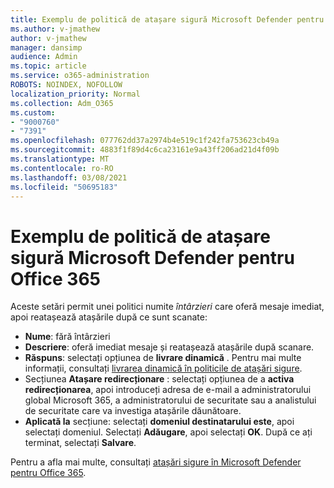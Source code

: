 ```yaml
---
title: Exemplu de politică de atașare sigură Microsoft Defender pentru Office 365
ms.author: v-jmathew
author: v-jmathew
manager: dansimp
audience: Admin
ms.topic: article
ms.service: o365-administration
ROBOTS: NOINDEX, NOFOLLOW
localization_priority: Normal
ms.collection: Adm_O365
ms.custom:
- "9000760"
- "7391"
ms.openlocfilehash: 077762dd37a2974b4e519c1f242fa753623cb49a
ms.sourcegitcommit: 4883f1f89d4c6ca23161e9a43ff206ad21d4f09b
ms.translationtype: MT
ms.contentlocale: ro-RO
ms.lasthandoff: 03/08/2021
ms.locfileid: "50695183"
---
```

# <a name="example-microsoft-defender-for-office-365-safe-attachment-policy"></a>Exemplu de politică de atașare sigură Microsoft Defender pentru Office 365

Aceste setări permit unei politici numite *întârzieri* care oferă mesaje imediat, apoi reatașează atașările după ce sunt scanate:

- **Nume**: fără întârzieri
- **Descriere**: oferă imediat mesaje și reatașează atașările după scanare.
- **Răspuns**: selectați opțiunea de **livrare dinamică** . Pentru mai multe informații, consultați [livrarea dinamică în politicile de atașări sigure](https://go.microsoft.com/fwlink/?linkid=2092328).
- Secțiunea **Atașare redirecționare** : selectați opțiunea de a **activa redirecționarea**, apoi introduceți adresa de e-mail a administratorului global Microsoft 365, a administratorului de securitate sau a analistului de securitate care va investiga atașările dăunătoare.
- **Aplicată la** secțiune: selectați **domeniul destinatarului este**, apoi selectați domeniul. Selectați **Adăugare**, apoi selectați **OK**. După ce ați terminat, selectați **Salvare**.

Pentru a afla mai multe, consultați [atașări sigure în Microsoft Defender pentru Office 365](https://go.microsoft.com/fwlink/?linkid=2092213).
